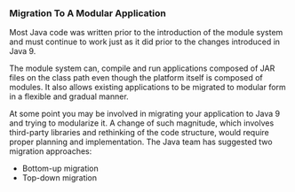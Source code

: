 ### Migration To A Modular Application

Most Java code was written prior to the introduction of the module system and must continue to work just as it did
prior to the changes introduced in Java 9.

The module system can, compile and run applications composed of JAR files on the class path even though the platform 
itself is composed of modules. It also allows existing applications to be migrated to modular form in a flexible and 
gradual manner.

At some point you may be involved in migrating your application to Java 9 and trying to modularize it. 
A change of such magnitude, which involves third-party libraries and rethinking of the code structure, 
would require proper planning and implementation. The Java team has suggested two migration approaches:

  - Bottom-up migration 
  - Top-down migration


